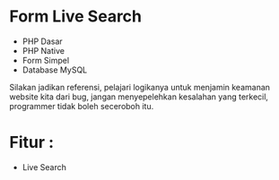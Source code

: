 # Form Live Search

- PHP Dasar
- PHP Native
- Form Simpel
- Database MySQL

Silakan jadikan referensi, pelajari logikanya untuk menjamin keamanan website kita dari bug, jangan menyepelehkan kesalahan yang terkecil, programmer tidak boleh seceroboh itu.

# Fitur :

- Live Search
